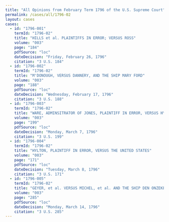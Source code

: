 ```yaml
---
title: "All Opinions from February Term 1796 of the U.S. Supreme Court"
permalink: /cases/all/1796-02
layout: cases
cases:
  - id: "1796-001"
    termId: "1796-02"
    title: "HILLS et al. PLAINTIFFS IN ERROR; VERSUS ROSS"
    volume: "003"
    page: "184"
    pdfSource: "loc"
    dateDecision: "Friday, February 26, 1796"
    citation: "3 U.S. 184"
  - id: "1796-002"
    termId: "1796-02"
    title: "M'DONOUGH, VERSUS DANNERY, AND THE SHIP MARY FORD"
    volume: "003"
    page: "188"
    pdfSource: "loc"
    dateDecision: "Wednesday, February 17, 1796"
    citation: "3 U.S. 188"
  - id: "1796-003"
    termId: "1796-02"
    title: "WARE, ADMINSITRATOR OF JONES, PLAINTIFF IN ERROR, VERSUS HYLTON et al."
    volume: "003"
    page: "199"
    pdfSource: "loc"
    dateDecision: "Monday, March 7, 1796"
    citation: "3 U.S. 199"
  - id: "1796-004"
    termId: "1796-02"
    title: "HYLTON, PLAINTIFF IN ERROR, VERSUS THE UNITED STATES"
    volume: "003"
    page: "171"
    pdfSource: "loc"
    dateDecision: "Tuesday, March 8, 1796"
    citation: "3 U.S. 171"
  - id: "1796-005"
    termId: "1796-02"
    title: "GEYER, et al. VERSUS MICHEL, et al. AND THE SHIP DEN ONZEKEREN"
    volume: "003"
    page: "285"
    pdfSource: "loc"
    dateDecision: "Monday, March 14, 1796"
    citation: "3 U.S. 285"
---
```


